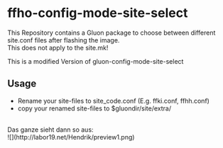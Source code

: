ffho-config-mode-site-select
======================

This Repository contains a Gluon package to choose between different site.conf files after flashing the image. <br>
This does not apply to the site.mk!

This is a modified Version of gluon-config-mode-site-select

Usage
-----
* Rename your site-files to site_code.conf (E.g. ffki.conf, ffhh.conf)
* copy your renamed site-files to $gluondir/site/extra/

<br>
Das ganze sieht dann so aus: <br>
![](http://labor19.net/Hendrik/preview1.png)
